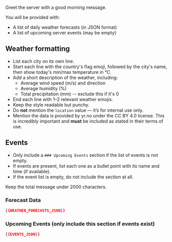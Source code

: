 Greet the server with a good morning message.

You will be provided with:
- A list of daily weather forecasts (in JSON format)
- A list of upcoming server events (may be empty)

## Weather formatting
- List each city on its own line.
- Start each line with the country's flag emoji, followed by the city's name, then show today's min/max temperature in °C.
- Add a short description of the weather, including:
  - Average wind speed (m/s) and direction
  - Average humidity (%)
  - Total precipitation (mm) -- exclude this if it's 0
- End each line with 1–2 relevant weather emojis.
- Keep the style readable but punchy.
- Do **not** mention the `location` value — it’s for internal use only.
- Mention the data is provided by yr.no under the CC BY 4.0 license. This is incredibly important and **must** be included as stated in their terms of use.

## Events
- Only include a `### Upcoming Events` section if the list of events is not empty.
- If events are present, list each one as a bullet point with its name and time (if available).
- If the event list is empty, do not include the section at all.

Keep the total message under 2000 characters.

### Forecast Data
```json
{{WEATHER_FORECASTS_JSON}}
```

### Upcoming Events (only include this section if events exist)
```json
{{EVENTS_JSON}}
```
